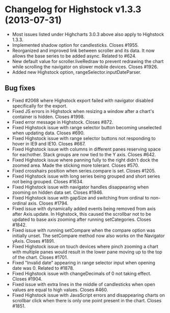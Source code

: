 # Changelog for Highstock v1.3.3 (2013-07-31)
        
- Most issues listed under Highcharts 3.0.3 above also apply to Highstock 1.3.3.
- Implemented shadow option for candlesticks. Closes #1955.
- Reorganized and improved link between scroller and its data. It now allows the base series to be added async. Related to #624.
- New default value for scroller.liveRedraw to prevent redrawing the chart while scrolling the navigator on slower mobile devices. Closes #1926.
- Added new Highstock option, rangeSelector.inputDateParser.

## Bug fixes
- Fixed #2068 where Highstock export failed with navigator disabled specifically for the export.
- Fixed JS errors in Highstock when resizing a window after a chart's container is hidden. Closes #1998.
- Fixed error message in Highstock. Closes #872.
- Fixed Highstock issue with range selector button becoming unselected when updating data. Closes #690.
- Fixed Highstock issue with range selector buttons not responding to hover in IE9 and IE10. Closes #667.
- Fixed Highstock issue with columns in different panes reserving space for eachother. Stack groups are now tied to the Y axis. Closes #642.
- Fixed Highstock issue where panning fully to the right didn't dock the zoomed area. Made the sticking more tolerant. Closes #570.
- Fixed crosshairs position when series.compare is set. Closes #1205.
- Fixed Highstock issue with long series being grouped and short series not being grouped. Closes #1634.
- Fixed Highstock issue with navigator handles disappearing when zooming on hidden data set. Closes #1946.
- Fixed Highstock issue with gapSize and switching from ordinal to non-ordinal axis. Closes #1794.
- Fixed issue with dynamically added events being removed from axis after Axis.update. In Highstock, this caused the scrollbar not to be updated to base axis zooming after running setCategories. Closes #1842.
- Fixed issue with running setCompare when the compare option was initially unset. The setCompare method now also works on the Navigator yAxis. Closes #1891.
- Fixed Highstock issue on touch devices where pinch zooming a chart with multiple panes would result in the lower pane moving up to the top of the chart. Closes #1701.
- Fixed "Invalid date" appearing in range selector input when opening date was 0. Related to #1878.
- Fixed Highstock issue with changeDecimals of 0 not taking effect. Closes #1904.
- Fixed issue with extra lines in the middle of candlesticks when open values are equal to high values. Closes #460.
- Fixed Highstock issue with JavaScript errors and disappearing charts on scrollbar click when there is only one point present in the chart. Closes #1851.